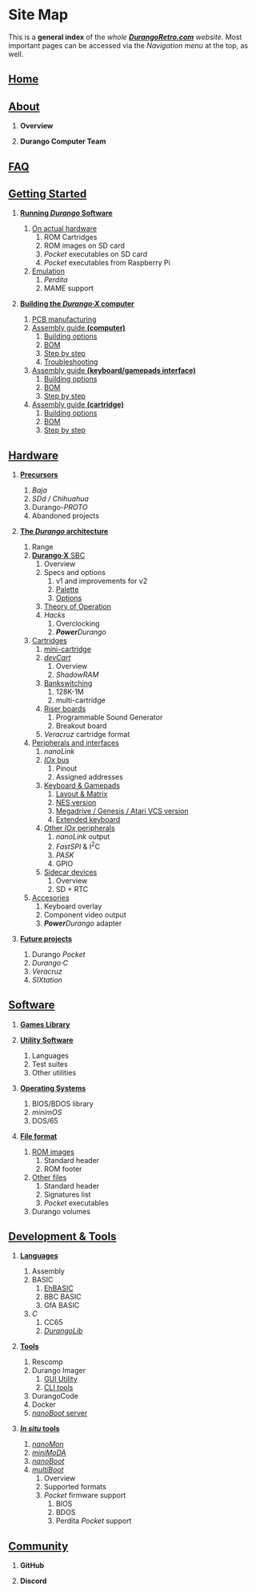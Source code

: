 # Site Map

This is a **general index** of the _whole [**DurangoRetro.com**](index.md) website_. Most important pages can be accessed via the _Navigation menu_ at the top, as well.

## [Home](index.md)

## [About](about.md)

1. **Overview**

1. **Durango Computer Team**

## [FAQ](faq.md)

## [Getting Started](started.md)

1. [**Running _Durango_ Software**](start/running.md)
	1. [On actual hardware](start/run/hard.md)
		1. ROM Cartridges
		1. ROM images on SD card
		1. _Pocket_ executables on SD card
		1. _Pocket_ executables from Raspberry Pi
	1. [Emulation](start/run/emulation.md)
    	1. _Perdita_
        1. MAME support

1. [**Building the _Durango·X_ computer**](start/building.md)
	1. [PCB manufacturing](start/build/pcb.md)
	1. [Assembly guide **(computer)**](start/build/durango.md)
		1. [Building options](start/build/computer/options.md)
		1. [BOM](start/build/computer/bom.md)
		1. [Step by step](start/build/computer/steps.md)
		1. [Troubleshooting](start/build/computer/troubleshoot.md)
	1. [Assembly guide **(keyboard/gamepads interface)**](start/build/keyboard.md)
		1. [Building options](start/build/kbd/options.md)
		1. [BOM](start/build/kbd/bom.md)
		1. [Step by step](start/build/kbd/steps.md)
	1. [Assembly guide **(cartridge)**](start/build/cartridge.md)
		1. [Building options](start/build/cart/options.md)
		1. [BOM](start/build/cart/bom.md)
		1. [Step by step](start/build/cart/steps.md)

## [Hardware](hardware.md)

1. [**Precursors**](hard/previous.md)
	1. _Baja_
	1. _SDd / Chihuahua_
	1. Durango-*PROTO*
    1. Abandoned projects

1. [**The _Durango_ architecture**](hard/arch.md)
	1. Range
	1. [**Durango·X** SBC](hard/durango.md)
		1. Overview
		1. Specs and options
    		1. v1 and improvements for v2
    		1. [Palette](hard/dx/palette.md)
    		1. [Options](hard/dx/options.md)
        1. [Theory of Operation](hard/dx/theory.md)
    	1. _Hacks_
    		1. Overclocking
        	1. _**Power**Durango_
    1. [Cartridges](hard/cartridges.md)
    	1. [mini-cartridge](hard/cart/mini.md)
    	1. [_devCart_](hard/cart/dev.md)
			1. Overview
    		1. _ShadowRAM_
        1. [Bankswitching](hard/cart/banks.md)
        	1. 128K-1M
        	1. multi-cartridge
        1. [Riser boards](hard/cart/riser.md)
        	1. Programmable Sound Generator
        	1. Breakout board
    	1. _Veracruz_ cartridge format
	1. [Peripherals and interfaces](hard/interfaces.md)
		1. _nanoLink_
    	1. [_IOx_ bus](hard/bus/iox.md)
    		1. Pinout
        	1. Assigned addresses
        1. [Keyboard & Gamepads](hard/keyboard.md)
        	1. [Layout & Matrix](hard/kbd/layout.md)
        	1. [NES version](hard/kbd/nes.md)
        	1. [Megadrive / Genesis / Atari VCS version](hard/kbd/md.md)
        	1. [Extended keyboard](hard/kbd/ext.md)
        1. [Other _IOx_ peripherals](hard/bus/periph.md)
        	1. _nanoLink_ output
            1. _FastSPI_ & I<sup>2</sup>C
            1. _PASK_
            1. GPIO
        1. [Sidecar devices](hard/bus/sidecar.md)
        	1. Overview
        	1. SD + RTC
	1. [Accesories](hard/acc.md)
		1. Keyboard overlay
		1. Component video output
    	1. _**Power**Durango_ adapter
    
1. [**Future projects**](hard/future.md)
	1. Durango _Pocket_
 	1. _Durango·C_
  	1. _Veracruz_
	1. _SIXtation_

## [Software](software.md)

1. [**Games Library**](soft/games.md)
1. [**Utility Software**](soft/utils.md)
	1. Languages
	1. Test suites
	1. Other utilities

1. [**Operating Systems**](soft/os.md)
	1. BIOS/BDOS library
	1. _minimOS_
	1. DOS/65

1. [**File format**](soft/filesys.md)
	1. [ROM images](soft/sys/rom.md)
		1. Standard header
		1. ROM footer
 	1. [Other files](soft/sys/files.md)
		1. Standard header
		1. Signatures list
		1. _Pocket_ executables
  	1. Durango volumes

## [Development & Tools](tools.md)

1. [**Languages**](dev/language.md)
	1. Assembly
	1. BASIC
		1. [EhBASIC](dev/lang/ehbasic.md)
		1. BBC BASIC
		1. GfA BASIC
	1. _C_
		1. CC65
    	1. [_DurangoLib_](dev/lang/durangolib.md)

1. [**Tools**](dev/tools.md)
	1. Rescomp
	1. Durango Imager
    	1. [GUI Utility](dev/tool/gui.md)
        1. [CLI tools](dev/tool/cli.md)
    1. DurangoCode
    1. Docker
    1. [_nanoBoot_ server](dev/tool/nanoboot.md)

1. [**_In situ_ tools**](dev/insitu.md)
	1. [_nanoMon_](dev/6502/nanomon.md)
 	1. [_miniMoDA_](dev/6502/minimoda.md)
	1. [_nanoBoot_](dev/6502/nanoboot.md)
	1. [_multiBoot_](dev/6502/multiboot.md)
		1. Overview
		1. Supported formats
		1. _Pocket_ firmware support
			1. BIOS
			1. BDOS
			1. Perdita _Pocket_ support

## [Community](community.md)

1. **GitHub**

1. **Discord**
